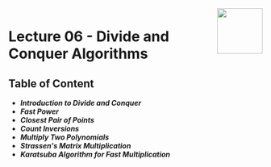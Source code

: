 <img align="right" width="90" height="90" src="https://github.com/cs-MohamedAyman/Computer-Science-Textbooks/blob/master/logos/algorithms.jpg">

# Lecture 06 - Divide and Conquer Algorithms

## Table of Content

- ***Introduction to Divide and Conquer***
- ***Fast Power***
- ***Closest Pair of Points***
- ***Count Inversions***
- ***Multiply Two Polynomials***
- ***Strassen's Matrix Multiplication***
- ***Karatsuba Algorithm for Fast Multiplication***
